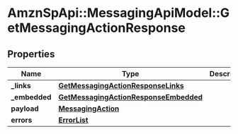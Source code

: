 # AmznSpApi::MessagingApiModel::GetMessagingActionResponse

## Properties
Name | Type | Description | Notes
------------ | ------------- | ------------- | -------------
**_links** | [**GetMessagingActionResponseLinks**](GetMessagingActionResponseLinks.md) |  | [optional] 
**_embedded** | [**GetMessagingActionResponseEmbedded**](GetMessagingActionResponseEmbedded.md) |  | [optional] 
**payload** | [**MessagingAction**](MessagingAction.md) |  | [optional] 
**errors** | [**ErrorList**](ErrorList.md) |  | [optional] 

